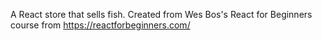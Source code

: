 A React store that sells fish. Created from Wes Bos's React for Beginners course from https://reactforbeginners.com/

